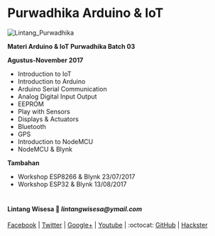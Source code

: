 # Purwadhika Arduino & IoT

![Lintang_Purwadhika](https://static.wixstatic.com/media/2e6af2_f69a4271c3534ae1869a7ed63e278b2b~mv2.png/v1/fill/w_246,h_39,al_c,usm_0.66_1.00_0.01/2e6af2_f69a4271c3534ae1869a7ed63e278b2b~mv2.png)

**Materi Arduino & IoT Purwadhika Batch 03**

**Agustus-November 2017**

- Introduction to IoT
- Introduction to Arduino
- Arduino Serial Communication
- Analog Digital Input Output
- EEPROM
- Play with Sensors
- Displays & Actuators
- Bluetooth
- GPS
- Introduction to NodeMCU
- NodeMCU & Blynk

**Tambahan**
- Workshop ESP8266 & Blynk 23/07/2017
- Workshop ESP32 & Blynk 13/08/2017

#

#### Lintang Wisesa :love_letter: _lintangwisesa@ymail.com_

[Facebook](https://www.facebook.com/lintangbagus) | 
[Twitter](https://twitter.com/Lintang_Wisesa) |
[Google+](https://plus.google.com/u/0/+LintangWisesa1) |
[Youtube](https://www.youtube.com/user/lintangbagus) | 
:octocat: [GitHub](https://github.com/LintangWisesa) |
[Hackster](https://www.hackster.io/lintangwisesa)
